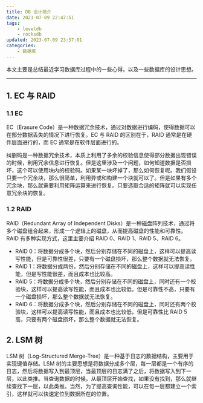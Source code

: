```yaml
---
title: DB 设计简介
date: 2023-07-09 22:47:51
tags:
    - leveldb
    - rocksdb
updated: 2023-07-09 23:57:01
categories:
    - 数据库
---
```


本文主要是总结最近学习数据库过程中的一些心得，以及一些数据库的设计思想。

<!-- more -->

---

## 1. EC 与 RAID

### 1.1 EC

EC（Erasure Code）是一种数据冗余技术，通过对数据进行编码，使得数据可以在部分数据丢失的情况下进行恢复。EC 与 RAID 的区别在于，RAID 通常是在硬件层面进行的，而 EC 通常是在软件层面进行的。

纠删码是一种数据冗余技术，本质上利用了多余的校验信息使得部分数据出现错误的时候，利用冗余信息进行恢复。但是这里涉及一个问题，如何知道数据是否损坏，这个可以使用块内的校验码。如果某一块坏掉了，那么如何恢复呢。我们假设只要一个冗余块，那么很简单，利用异或和构建一个块就可以了。但是如果有多个冗余块，那么就需要利用矩阵运算来进行恢复。只要选取合适的矩阵就可以实现任意冗余块的恢复。

### 1.2 RAID

RAID（Redundant Array of Independent Disks）是一种磁盘阵列技术，通过将多个磁盘组合起来，形成一个逻辑上的磁盘，从而提高磁盘的性能和可靠性。RAID 有多种实现方式，这里主要介绍 RAID 0、RAID 1、RAID 5、RAID 6。

- RAID 0：将数据分成多个块，然后分别存储在不同的磁盘上，这样可以提高读写性能，但是可靠性很差，只要有一个磁盘损坏，那么整个数据就无法恢复。
- RAID 1：将数据分成两份，然后分别存储在不同的磁盘上，这样可以提高读性能，但是写性能很差，而且成本也比较高。
- RAID 5：将数据分成多个块，然后分别存储在不同的磁盘上，同时还有一个校验块，这样可以提高读写性能，而且成本也比较低，但是可靠性不高，只要有一个磁盘损坏，那么整个数据就无法恢复。
- RAID 6：将数据分成多个块，然后分别存储在不同的磁盘上，同时还有两个校验块，这样可以提高读写性能，而且成本也比较低，但是可靠性比 RAID 5 高，只要有两个磁盘损坏，那么整个数据就无法恢复。

## 2. LSM 树

LSM 树（Log-Structured Merge-Tree）是一种基于日志的数据结构，主要用于实现键值存储。LSM 树的主要思想是将数据分成多个层，每一层都是一个有序的日志，然后将数据写入到最顶层，当最顶层的日志满了之后，将数据写入到下一层，以此类推。当查询数据的时候，从最顶层开始查找，如果没有找到，那么就继续查找下一层，以此类推。当然，为了提高查询性能，可以在每一层都建立一个索引，这样就可以快速定位到数据所在的位置。

